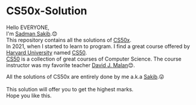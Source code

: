 # CS50x-Solution
Hello EVERYONE,\
I'm [Sadman Sakib](https://github.com/Sakib831).😊\
This repository contains all the solutions of [CS50x](https://cs50.harvard.edu/x/2021/).\
In 2021, when I started to learn to program.
I find a great course offered by [Harvard University](https://www.harvard.edu/) named [CS50](https://cs50.harvard.edu/college/2021/fall/).\
[CS50](https://cs50.harvard.edu/x/2021/) is a collection of great courses of Computer Science. The course instructor was my favorite teacher [David J. Malan](https://www.facebook.com/dmalan)😊.

All the solutions of CS50x are entirely done by me a.k.a [Sakib](https://github.com/Sakib831).😜
<br>
<br>
This solution will offer you to get the highest marks.\
Hope you like this.
